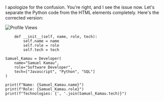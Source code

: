 I apologize for the confusion. You're right, and I see the issue now. Let's separate the Python code from the HTML elements completely. Here's the corrected version:
<p align="left">
  <img src="https://komarev.com/ghpvc/?username=Kamau-sam&color=00b3ff&style=flat-square&label=Profile+Views" alt="Profile Views" />
</p>

```class Developer:
    def __init__(self, name, role, tech):
        self.name = name
        self.role = role
        self.tech = tech

Samuel_Kamau = Developer(
    name="Samuel Kamau",
    role="Software Developer",
    tech=["Javascript", "Python", "SQL"]
)

print(f"Name: {Samuel_Kamau.name}")
print(f"Role: {Samuel_Kamau.role}")
print(f"Technologies: {', '.join(Samuel_Kamau.tech)}")




